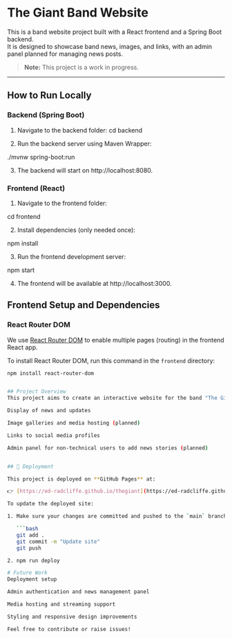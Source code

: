 # The Giant Band Website

This is a band website project built with a React frontend and a Spring Boot backend.  
It is designed to showcase band news, images, and links, with an admin panel planned for managing news posts.

> **Note:** This project is a work in progress.

---

## How to Run Locally

### Backend (Spring Boot)

1. Navigate to the backend folder:
   cd backend

2. Run the backend server using Maven Wrapper:

./mvnw spring-boot:run

3. The backend will start on http://localhost:8080.

### Frontend (React)
1. Navigate to the frontend folder:

cd frontend

2. Install dependencies (only needed once):

npm install

3. Run the frontend development server:

npm start

4. The frontend will be available at http://localhost:3000.


## Frontend Setup and Dependencies

### React Router DOM

We use [React Router DOM](https://reactrouter.com/en/main) to enable multiple pages (routing) in the frontend React app.

To install React Router DOM, run this command in the `frontend` directory:

```bash
npm install react-router-dom


## Project Overview
This project aims to create an interactive website for the band "The Giant," including:

Display of news and updates

Image galleries and media hosting (planned)

Links to social media profiles

Admin panel for non-technical users to add news stories (planned)


## 🚀 Deployment

This project is deployed on **GitHub Pages** at:

👉 [https://ed-radcliffe.github.io/thegiant](https://ed-radcliffe.github.io/thegiant)

To update the deployed site:

1. Make sure your changes are committed and pushed to the `main` branch:

   ```bash
   git add .
   git commit -m "Update site"
   git push

2. npm run deploy

# Future Work
Deployment setup

Admin authentication and news management panel

Media hosting and streaming support

Styling and responsive design improvements

Feel free to contribute or raise issues!